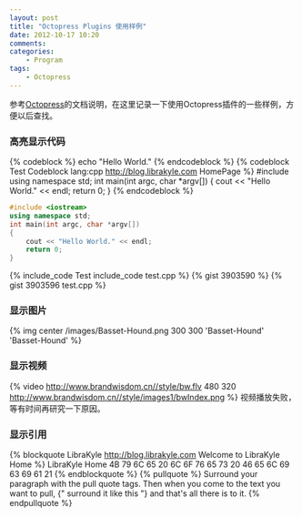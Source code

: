 ```yaml
---
layout: post
title: "Octopress Plugins 使用样例"
date: 2012-10-17 10:20
comments: 
categories: 
    - Program
tags:
    - Octopress
---
```


参考[Octopress](http://octopress.org)的文档说明，在这里记录一下使用Octopress插件的一些样例，方便以后查找。

<!--more-->

### 高亮显示代码
{% codeblock %}
echo "Hello World."
{% endcodeblock %}
{% codeblock Test Codeblock lang:cpp http://blog.librakyle.com HomePage %}
#include <iostream>
using namespace std;
int main(int argc, char *argv[])
{
    cout << "Hello World." << endl;
    return 0;
}
{% endcodeblock %}
``` cpp Test Backtick http://blog.librakyle.com HomePage
#include <iostream>
using namespace std;
int main(int argc, char *argv[])
{
    cout << "Hello World." << endl;
    return 0;
}
```
{% include_code Test include_code test.cpp %}
{% gist 3903590 %}
{% gist 3903596 test.cpp %}

### 显示图片
{% img center /images/Basset-Hound.png 300 300 'Basset-Hound' 'Basset-Hound' %}

### 显示视频
{% video http://www.brandwisdom.cn//style/bw.flv 480 320 http://www.brandwisdom.cn//style/images1/bwIndex.png %}
视频播放失败，等有时间再研究一下原因。

### 显示引用
{% blockquote LibraKyle http://blog.librakyle.com Welcome to LibraKyle Home %}
LibraKyle Home
4B 79 6C 65 20 6C 6F 76 65 73 20 46 65 6C 69 63 69 61 21
{% endblockquote %}
{% pullquote %}
Surround your paragraph with the pull quote tags. Then when you come to
the text you want to pull, {" surround it like this "} and that's all there is to it.
{% endpullquote %}


### 
